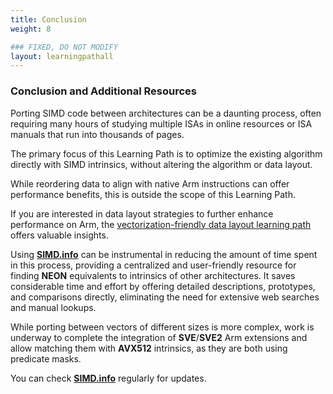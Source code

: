 ```yaml
---
title: Conclusion
weight: 8

### FIXED, DO NOT MODIFY
layout: learningpathall
---
```


### Conclusion and Additional Resources

Porting SIMD code between architectures can be a daunting process, often requiring many hours of studying multiple ISAs in online resources or ISA manuals that run into thousands of pages. 

The primary focus of this Learning Path is to optimize the existing algorithm directly with SIMD intrinsics, without altering the algorithm or data layout. 

While reordering data to align with native Arm instructions can offer performance benefits, this is outside the scope of this Learning Path. 

If you are interested in data layout strategies to further enhance performance on Arm, the [vectorization-friendly data layout learning path](https://learn.arm.com/learning-paths/cross-platform/vectorization-friendly-data-layout/) offers valuable insights.

Using **[SIMD.info](https://simd.info)** can be instrumental in reducing the amount of time spent in this process, providing a centralized and user-friendly resource for finding **NEON** equivalents to intrinsics of other architectures. It saves considerable time and effort by offering detailed descriptions, prototypes, and comparisons directly, eliminating the need for extensive web searches and manual lookups.

While porting between vectors of different sizes is more complex, work is underway to complete the integration of **SVE**/**SVE2** Arm extensions and allow matching them with **AVX512** intrinsics, as they are both using predicate masks.

You can check **[SIMD.info](https://simd.info)** regularly for updates.
